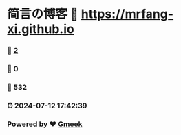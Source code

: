 # 简言の博客 :link: https://mrfang-xi.github.io 
### :page_facing_up: [2](https://mrfang-xi.github.io/tag.html) 
### :speech_balloon: 0 
### :hibiscus: 532 
### :alarm_clock: 2024-07-12 17:42:39 
### Powered by :heart: [Gmeek](https://github.com/Meekdai/Gmeek)
